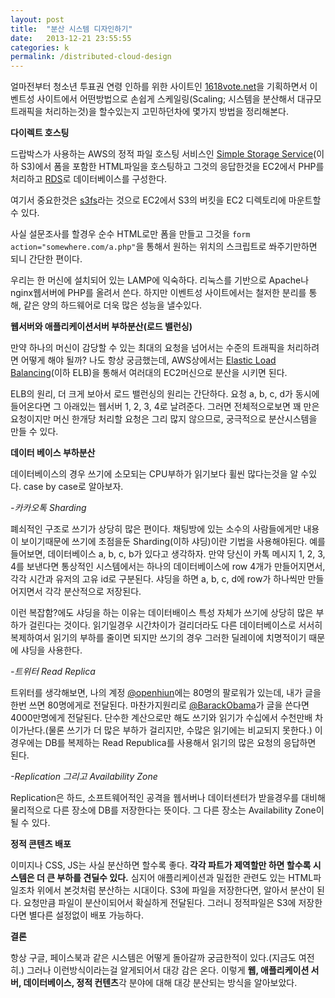 ```yaml
---
layout: post
title:  "분산 시스템 디자인하기"
date:   2013-12-21 23:55:55
categories: k
permalink: /distributed-cloud-design
---
```



얼마전부터 청소년 투표권 연령 인하를 위한 사이트인 [1618vote.net](http://1618vote.net)을 기획하면서 이벤트성 사이트에서 
어떤방법으로 손쉽게 스케일링(Scaling; 시스템을 분산해서 대규모 트래픽을 처리하는것)을 할수있는지 고민하던차에 
몇가지 방법을 정리해본다.

**다이렉트 호스팅**

드랍박스가 사용하는 AWS의 정적 파일 호스팅 서비스인 [Simple Storage Service](http://aws.amazon.com/s3/)(이하 S3)에서 폼을 포함한 HTML파일을 호스팅하고 그것의 응답한것을 EC2에서 PHP를 처리하고 [RDS](http://aws.amazon.com/rds/)로 데이터베이스를 구성한다.

여기서 중요한것은 [s3fs](https://code.google.com/p/s3fs/)라는 것으로 EC2에서 S3의 버킷을 EC2 디렉토리에 마운트할수 있다. 

사실 설문조사를 할경우 순수 HTML로만 폼을 만들고 그것을 `form action="somewhere.com/a.php"`을 통해서 원하는 위치의 스크립트로 쏴주기만하면 되니 간단한 편이다.

우리는 한 머신에 설치되어 있는 LAMP에 익숙하다. 리눅스를 기반으로 Apache나 nginx웹서버에 PHP를 올려서 쓴다. 하지만 이벤트성 사이트에서는 철저한 분리를 통해, 같은 양의 하드웨어로 더욱 많은 성능을 낼수있다.

**웹서버와 애플리케이션서버 부하분산(로드 밸런싱)**

만약 하나의 머신이 감당할 수 있는 최대의 요청을 넘어서는 수준의 트래픽을 처리하려면 어떻게 해야 될까? 
나도 항상 궁금했는데, AWS상에서는 [Elastic Load Balancing](http://aws.amazon.com/elasticloadbalancing/)(이하 ELB)을 통해서 여러대의 EC2머신으로 분산을 시키면 된다. 

ELB의 원리, 더 크게 보아서 로드 밸런싱의 원리는 간단하다. 요청 a, b, c, d가 동시에 들어온다면 그 아래있는 웹서버 
1, 2, 3, 4로 날려준다. 그러면 전체적으로보면 꽤 만은 요청이지만 머신 한개당 처리할 요청은 그리 많지 않으므로, 궁극적으로 분산시스템을 만들 수 있다.

**데이터 베이스 부하분산**

데이터베이스의 경우 쓰기에 소모되는 CPU부하가 읽기보다 휠씬 많다는것을 알 수있다. case by case로 알아보자.

*-카카오톡 Sharding*

폐쇠적인 구조로 쓰기가 상당히 많은 편이다. 채팅방에 있는 소수의 사람들에게만 내용이 보이기때문에 쓰기에 초점을둔 
Sharding(이하 샤딩)이란 기법을 사용해야된다. 예를들어보면, 데이터베이스 a, b, c, b가 있다고 생각하자. 만약 
당신이 카톡 메시지 1, 2, 3, 4를 보낸다면 통상적인 시스템에서는 하나의 데이터베이스에 row 4개가 만들어지면서, 각각 시간과 유저의 고유 id로 구분된다. 샤딩을 하면 a, b, c, d에 row가 하나씩만 만들어지면서 각각 분산적으로 저장된다.

이런 복잡함?에도 샤딩을 하는 이유는 데이터배이스 특성 자체가 쓰기에 상당히 많은 부하가 걸린다는 것이다. 
읽기일경우 시간차이가 걸리더라도 다른 데이터베이스로 서서히 복제하여서 읽기의 부하를 줄이면 되지만 쓰기의 경우 그러한 딜레이에 치명적이기 때문에 샤딩을 사용한다.

*-트위터 Read Replica*

트위터를 생각해보면, 나의 계정 [@openhiun](https://twitter.com/i/discover)에는 80명의 팔로워가 있는데, 내가 글을 한번 쓰면 80명에게로 전달된다. 마찬가지원리로 [@BarackObama](https://twitter.com/BarackObama)가 글을 쓴다면 4000만명에게 전달된다. 단수한 계산으로만 해도 쓰기와 읽기가 수십에서 수천만배 차이가난다.(물론 쓰기가 더 많은 부하가 걸리지만, 
수많은 읽기에는 비교되지 못한다.) 이경우에는 DB를 복제하는 Read Republica를 사용해서 읽기의 많은 요청의 응답하면 된다.

*-Replication 그리고 Availability Zone*

Replication은 하드, 소프트웨어적인 공격을 웹서버나 데이터센터가 받을경우를 대비해 물리적으로 다른 장소에 DB를 저장한다는 뜻이다. 그 다른 장소는 Availability Zone이 될 수 있다.


**정적 콘텐츠 배포**

이미지나 CSS, JS는 사실 분산하면 할수록 좋다. **각각 파트가 제역할만 하면 할수록 시스템은 더 큰 부하를 견딜수 있다.** 심지어 애플리케이션과 밀접한 관련도 있는 HTML파일조차 위에서 본것처럼 분산하는 시대이다. S3에 파일을 저장한다면,
알아서 분산이 된다. 요청만큼 파일이 분산이되어서 확실하게 전달된다. 그러니 정적파일은 S3에 저장한다면 별다른 설정없이 배포 가능하다.

**결론**

항상 구글, 페이스북과 같은 시스템은 어떻게 돌아갈까 궁금한적이 있다.(지금도 여전히.) 그러나 이런방식이라는걸 알게되어서 대강 감은 온다. 이렇게 **웹, 애플리케이션 서버, 데이터베이스, 정적 컨텐츠**각 분야에 대해 대강 분산되는 방식을 알아보았다. 
